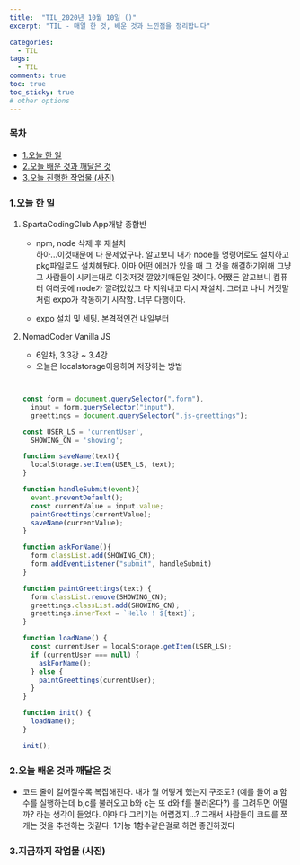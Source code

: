 ```yaml
---
title:  "TIL_2020년 10월 10일 ()"
excerpt: "TIL - 매일 한 것, 배운 것과 느낀점을 정리합니다"

categories:
  - TIL
tags:
  - TIL
comments: true
toc: true
toc_sticky: true
# other options
---
```



<h3>목차</h3>

- [1.오늘 한 일](#1오늘-한-일)
- [2.오늘 배운 것과 깨달은 것](#2오늘-배운-것과-깨달은-것)
- [3.오늘 진행한 작업물 (사진)](#3오늘-진행한-작업물-사진)
  

### 1.오늘 한 일
    
1. SpartaCodingClub App개발 종합반
    - npm, node 삭제 후 재설치  
    하아...이것때문에 다 문제였구나. 알고보니 내가 node를 명령어로도 설치하고 pkg파일로도 설치해뒀다.
    아마 어떤 에러가 있을 때 그 것을 해결하기위해 그냥 그 사람들이 시키는대로 이것저것 깔았기때문일 것이다.
    어쨌든 알고보니 컴퓨터 여러곳에 node가 깔려있었고 다 지워내고 다시 재설치.
    그러고 나니 거짓말처럼 expo가 작동하기 시작함. 너무 다행이다.
    
    - expo 설치 및 세팅. 본격적인건 내일부터
    
2. NomadCoder Vanilla JS
    - 6일차, 3.3강 ~ 3.4강
    - 오늘은 localstorage이용하여 저장하는 방법

    ```javascript


    const form = document.querySelector(".form"),
      input = form.querySelector("input"),
      greettings = document.querySelector(".js-greettings");
    
    const USER_LS = 'currentUser',
      SHOWING_CN = 'showing';
    
    function saveName(text){
      localStorage.setItem(USER_LS, text);
    }   
   
    function handleSubmit(event){
      event.preventDefault();
      const currentValue = input.value;
      paintGreettings(currentValue);
      saveName(currentValue);
    }
    
    function askForName(){
      form.classList.add(SHOWING_CN);
      form.addEventListener("submit", handleSubmit)
    }
    
    function paintGreettings(text) {
      form.classList.remove(SHOWING_CN);
      greettings.classList.add(SHOWING_CN);
      greettings.innerText = `Hello ! ${text}`;
    }
    
    function loadName() {
      const currentUser = localStorage.getItem(USER_LS);
      if (currentUser === null) {
        askForName();
      } else {
        paintGreettings(currentUser);
      }
    }
    
    function init() {
      loadName();
    }
    
    init();


    ```
    
   
### 2.오늘 배운 것과 깨달은 것

- 코드 줄이 길어질수록 복잡해진다. 내가 뭘 어떻게 했는지 구조도? (예를 들어 a 함수를 실행하는데 b,c를 불러오고 b와 c는 또 d와 f를 불러온다?) 를
그려두면 어떨까? 라는 생각이 들었다. 아마 다 그리기는 어렵겠지...? 그래서 사람들이 코드를 쪼개는 것을 추천하는 것같다.
1기능 1함수같은걸로 하면 좋긴하겠다

### 3.지금까지 작업물 (사진)

